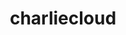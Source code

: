 ---
title: "charliecloud"
layout: cache
categories: [package, develop]
meta: {"versions": ["0.32", "0.33"], "compilers": ["gcc@=11.1.0", "oneapi@=2023.1.0"], "oss": ["ubuntu20.04"], "platforms": ["linux"], "targets": ["ppc64le", "x86_64", "x86_64_v3"], "stacks": ["e4s", "e4s-oneapi", "e4s-power", "root"], "num_specs": 15, "num_specs_by_stack": {"e4s-power": 6, "root": 15, "e4s-oneapi": 4, "e4s": 5}}
spec_details: [{"hash": "emtf2enplsijw3snbdlqrscnaaugldjc", "compiler": "gcc@=11.1.0", "versions": ["0.32"], "os": "ubuntu20.04", "platform": "linux", "target": "ppc64le", "variants": ["build_system=autotools", "~docs", "~squashfuse"], "stacks": ["e4s-power", "root"], "size": "-", "tarball": "https://binaries.spack.io/develop/build_cache/linux-ubuntu20.04-ppc64le/gcc-11.1.0/charliecloud-0.32/linux-ubuntu20.04-ppc64le-gcc-11.1.0-charliecloud-0.32-emtf2enplsijw3snbdlqrscnaaugldjc.spack"}, {"hash": "wbyrcvtjg5j4cqi4zzmlcbn5qwjnbkmh", "compiler": "gcc@=11.1.0", "versions": ["0.33"], "os": "ubuntu20.04", "platform": "linux", "target": "ppc64le", "variants": ["build_system=autotools", "~docs", "~squashfuse"], "stacks": ["e4s-power", "root"], "size": "-", "tarball": "https://binaries.spack.io/develop/build_cache/linux-ubuntu20.04-ppc64le/gcc-11.1.0/charliecloud-0.33/linux-ubuntu20.04-ppc64le-gcc-11.1.0-charliecloud-0.33-wbyrcvtjg5j4cqi4zzmlcbn5qwjnbkmh.spack"}, {"hash": "xv5siy6cwdf63pxb2nmvkdycvtcktmmn", "compiler": "gcc@=11.1.0", "versions": ["0.33"], "os": "ubuntu20.04", "platform": "linux", "target": "ppc64le", "variants": ["build_system=autotools", "~docs", "~squashfuse"], "stacks": ["e4s-power", "root"], "size": "-", "tarball": "https://binaries.spack.io/develop/build_cache/linux-ubuntu20.04-ppc64le/gcc-11.1.0/charliecloud-0.33/linux-ubuntu20.04-ppc64le-gcc-11.1.0-charliecloud-0.33-xv5siy6cwdf63pxb2nmvkdycvtcktmmn.spack"}, {"hash": "ulzl4gwy2ycg7rcy5mi6a5mt6ygftc36", "compiler": "gcc@=11.1.0", "versions": ["0.32"], "os": "ubuntu20.04", "platform": "linux", "target": "ppc64le", "variants": ["build_system=autotools", "~docs", "~squashfuse"], "stacks": ["e4s-power", "root"], "size": "-", "tarball": "https://binaries.spack.io/develop/build_cache/linux-ubuntu20.04-ppc64le/gcc-11.1.0/charliecloud-0.32/linux-ubuntu20.04-ppc64le-gcc-11.1.0-charliecloud-0.32-ulzl4gwy2ycg7rcy5mi6a5mt6ygftc36.spack"}, {"hash": "z7hdpnnpx7fgvhsy7uydszfb3deivxhp", "compiler": "gcc@=11.1.0", "versions": ["0.33"], "os": "ubuntu20.04", "platform": "linux", "target": "ppc64le", "variants": ["build_system=autotools", "~docs", "~squashfuse"], "stacks": ["e4s-power", "root"], "size": "-", "tarball": "https://binaries.spack.io/develop/build_cache/linux-ubuntu20.04-ppc64le/gcc-11.1.0/charliecloud-0.33/linux-ubuntu20.04-ppc64le-gcc-11.1.0-charliecloud-0.33-z7hdpnnpx7fgvhsy7uydszfb3deivxhp.spack"}, {"hash": "e3vkyyrdc66rwiytzn4ppp2bm35snj6h", "compiler": "gcc@=11.1.0", "versions": ["0.33"], "os": "ubuntu20.04", "platform": "linux", "target": "ppc64le", "variants": ["build_system=autotools", "~docs", "~squashfuse"], "stacks": ["e4s-power", "root"], "size": "-", "tarball": "https://binaries.spack.io/develop/build_cache/linux-ubuntu20.04-ppc64le/gcc-11.1.0/charliecloud-0.33/linux-ubuntu20.04-ppc64le-gcc-11.1.0-charliecloud-0.33-e3vkyyrdc66rwiytzn4ppp2bm35snj6h.spack"}, {"hash": "es3ecyeykjxjbbuvjw5aczoageeg3tvd", "compiler": "oneapi@=2023.1.0", "versions": ["0.33"], "os": "ubuntu20.04", "platform": "linux", "target": "x86_64", "variants": ["build_system=autotools", "~docs", "~squashfuse"], "stacks": ["e4s-oneapi", "root"], "size": "-", "tarball": "https://binaries.spack.io/develop/build_cache/linux-ubuntu20.04-x86_64/oneapi-2023.1.0/charliecloud-0.33/linux-ubuntu20.04-x86_64-oneapi-2023.1.0-charliecloud-0.33-es3ecyeykjxjbbuvjw5aczoageeg3tvd.spack"}, {"hash": "cl3qbwga6pszovcfvoo6jnxck6p2rgj3", "compiler": "oneapi@=2023.1.0", "versions": ["0.33"], "os": "ubuntu20.04", "platform": "linux", "target": "x86_64", "variants": ["build_system=autotools", "~docs", "~squashfuse"], "stacks": ["e4s-oneapi", "root"], "size": "-", "tarball": "https://binaries.spack.io/develop/build_cache/linux-ubuntu20.04-x86_64/oneapi-2023.1.0/charliecloud-0.33/linux-ubuntu20.04-x86_64-oneapi-2023.1.0-charliecloud-0.33-cl3qbwga6pszovcfvoo6jnxck6p2rgj3.spack"}, {"hash": "yna3aqpuu57e5tygoxisynwwrqcz5nut", "compiler": "oneapi@=2023.1.0", "versions": ["0.33"], "os": "ubuntu20.04", "platform": "linux", "target": "x86_64", "variants": ["build_system=autotools", "~docs", "~squashfuse"], "stacks": ["e4s-oneapi", "root"], "size": "-", "tarball": "https://binaries.spack.io/develop/build_cache/linux-ubuntu20.04-x86_64/oneapi-2023.1.0/charliecloud-0.33/linux-ubuntu20.04-x86_64-oneapi-2023.1.0-charliecloud-0.33-yna3aqpuu57e5tygoxisynwwrqcz5nut.spack"}, {"hash": "l5colweda7hbizjtroty6osirm377l27", "compiler": "oneapi@=2023.1.0", "versions": ["0.33"], "os": "ubuntu20.04", "platform": "linux", "target": "x86_64", "variants": ["build_system=autotools", "~docs", "~squashfuse"], "stacks": ["e4s-oneapi", "root"], "size": "-", "tarball": "https://binaries.spack.io/develop/build_cache/linux-ubuntu20.04-x86_64/oneapi-2023.1.0/charliecloud-0.33/linux-ubuntu20.04-x86_64-oneapi-2023.1.0-charliecloud-0.33-l5colweda7hbizjtroty6osirm377l27.spack"}, {"hash": "acpe5k34sdsvi2ax77fuu6vn7p46x2tf", "compiler": "gcc@=11.1.0", "versions": ["0.32"], "os": "ubuntu20.04", "platform": "linux", "target": "x86_64_v3", "variants": ["build_system=autotools", "~docs", "~squashfuse"], "stacks": ["e4s", "root"], "size": "-", "tarball": "https://binaries.spack.io/develop/build_cache/linux-ubuntu20.04-x86_64_v3/gcc-11.1.0/charliecloud-0.32/linux-ubuntu20.04-x86_64_v3-gcc-11.1.0-charliecloud-0.32-acpe5k34sdsvi2ax77fuu6vn7p46x2tf.spack"}, {"hash": "drtbkyyf3dzfzz4yfz3qzihrcsxepunj", "compiler": "gcc@=11.1.0", "versions": ["0.33"], "os": "ubuntu20.04", "platform": "linux", "target": "x86_64_v3", "variants": ["build_system=autotools", "~docs", "~squashfuse"], "stacks": ["e4s", "root"], "size": "-", "tarball": "https://binaries.spack.io/develop/build_cache/linux-ubuntu20.04-x86_64_v3/gcc-11.1.0/charliecloud-0.33/linux-ubuntu20.04-x86_64_v3-gcc-11.1.0-charliecloud-0.33-drtbkyyf3dzfzz4yfz3qzihrcsxepunj.spack"}, {"hash": "lg2spwevnjfrjzvrlqk6vhegqriprp7m", "compiler": "gcc@=11.1.0", "versions": ["0.32"], "os": "ubuntu20.04", "platform": "linux", "target": "x86_64_v3", "variants": ["build_system=autotools", "~docs", "~squashfuse"], "stacks": ["e4s", "root"], "size": "-", "tarball": "https://binaries.spack.io/develop/build_cache/linux-ubuntu20.04-x86_64_v3/gcc-11.1.0/charliecloud-0.32/linux-ubuntu20.04-x86_64_v3-gcc-11.1.0-charliecloud-0.32-lg2spwevnjfrjzvrlqk6vhegqriprp7m.spack"}, {"hash": "5atqh5ulq33v2gefihs7w5ilf4pw2k3f", "compiler": "gcc@=11.1.0", "versions": ["0.33"], "os": "ubuntu20.04", "platform": "linux", "target": "x86_64_v3", "variants": ["build_system=autotools", "~docs", "~squashfuse"], "stacks": ["e4s", "root"], "size": "-", "tarball": "https://binaries.spack.io/develop/build_cache/linux-ubuntu20.04-x86_64_v3/gcc-11.1.0/charliecloud-0.33/linux-ubuntu20.04-x86_64_v3-gcc-11.1.0-charliecloud-0.33-5atqh5ulq33v2gefihs7w5ilf4pw2k3f.spack"}, {"hash": "tpk3sb6bnh5nabgnsgw7lgrtlv76ef4j", "compiler": "gcc@=11.1.0", "versions": ["0.33"], "os": "ubuntu20.04", "platform": "linux", "target": "x86_64_v3", "variants": ["build_system=autotools", "~docs", "~squashfuse"], "stacks": ["e4s", "root"], "size": "-", "tarball": "https://binaries.spack.io/develop/build_cache/linux-ubuntu20.04-x86_64_v3/gcc-11.1.0/charliecloud-0.33/linux-ubuntu20.04-x86_64_v3-gcc-11.1.0-charliecloud-0.33-tpk3sb6bnh5nabgnsgw7lgrtlv76ef4j.spack"}]
---